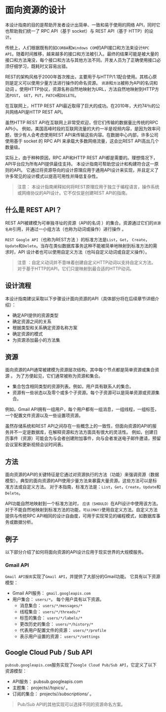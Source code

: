 # 面向资源的设计

本设计指南的目的是帮助开发者设计出简单、一致和易于使用的网络 API，同时它也帮助我们统一了 RPC API（基于 socket）与 REST API（基于 HTTP）的设计。

传统上，人们根据既有的如`CORBA`和`Windows COM`的API接口和方法来设计`RPC API`。随着时间推移，越来越多的接口和方法被引入。最终的结果可能是被大量的接口和方法淹没，每个接口和方法与其他方法不同。开发人员为了正确使用接口必须仔细学习，既耗时又容易出错。

REST的架构风格于2000年首次推出，主要用于与HTTP/1.1配合使用。其核心原则是定义可以使用少量方法进行操作的命名资源。 `资源`和`方法`被称为API的名词和动词 。使用HTTP协议，资源名称自然地映射为URL，方法自然地映射到HTTP方法`POST`， `GET`，`PUT`，`PATCH`和`DELETE`。

在互联网上，HTTP REST API最近取得了巨大的成功。在2010年，大约74％的公共网络API是HTTP REST API。

虽然HTTP REST API在互联网上非常受欢迎，但它们传输的数据量比传统的RPC API小。 例如，美国高峰时段的互联网流量的大约一半是视频内容，是因为效率问题，很少有人会考虑使用REST API来传输这些内容。在数据中心内部，许多公司使用基于 socket 的 RPC API 来承载大多数网络流量，这会比REST API高出几个数量级。

实际上，由于种种原因，RPC API和HTTP REST API都是需要的。理想情况下，API平台应为所有API提供最佳支持。 本设计指南可帮助您设计和构建符合这一原则的API。 它通过将资源导向的设计原理应用于通用API设计来实现，并且定义了许多常见的设计模式以提高可用性并降低复杂性。

> 注意： 本设计指南阐释如何将REST原理应用于独立于编程语言，操作系统或网络协议的API设计。它不仅仅是创建REST API的指南。

## 什么是 REST API？

REST API被建模为可单独寻址的资源（API的名词 ）的集合。资源通过它们的`资源名称`引用，并通过一小组方法（也称为动词或操作）进行操作 。

`REST Google API`（也称为REST方法 ）的标准方法是`List`，`Get`， `Create`，`Update`和`Delete`。当存在类似数据库事务这种不能被简单地映射到标准方法的需求时，API 设计者也可以使用自定义方法（也叫自定义动词或自定义操作）。

> 注意 ：自定义动词并不意味着创建自定义HTTP动词以支持自定义方法。 对于基于HTTP的API，它们只是映射到最合适的HTTP动词。

## 设计流程

本设计指南建议采取以下步骤设计面向资源的API（具体部分将在后续章节详细介绍）：

+ 确定API提供的资源类型
+ 确定资源之间的关系
+ 根据类型和关系确定资源名称方案
+ 确定资源的模式
+ 为资源添加最小的方法集

## 资源

面向资源的API通常被建模为资源层次结构，其中每个节点都是简单资源或集合资源 。 为了方便起见，它们通常被称为资源和集合。

+ 集合包含相同类型的资源列表。例如，用户具有联系人的集合。
+ 资源有一些状态以及零个或多个子资源。每个子资源可以是简单资源或资源集合。

例如，Gmail API拥有一组用户，每个用户都有一组消息，一组线程，一组标签，一个配置文件资源以及一些设置项资源。

虽然存储系统和REST API之间存在一些概念上的一致性，但面向资源的API的服务并不一定是数据库，在解释资源和方法方面具有很大的灵活性。 例如，创建日历事件（资源）可能会为与会者创建附加事件，向与会者发送电子邮件邀请，预留会议室和更新视频会议时间表。

## 方法

面向资源的API的关键特征是它通过对资源执行的方法（功能）来强调资源（数据模型）。典型的面向资源的API使用少量方法来暴露大量资源。这些方法可以是标准方法或自定义方法。 对于本指南，标准方法是：`List`，`Get`，`Create`，`Update`和`Delete`。

API功能自然地映射到一个标准方法时， `应该（SHOULD）`在API设计中使用该方法。对于不能自然地映射到标准方法的功能，`可以(MAY)`使用自定义方法。自定义方法提供与传统RPC API相同的设计自由度，可用于实现常见的编程模式，如数据库事务或数据分析。

## 例子

以下部分介绍了如何将面向资源的API设计应用于现实世界的大规模服务。

### Gmail API

`Gmail API服务`实现了`Gmail API`，并提供了大部分的Gmail功能。 它具有以下资源模型：

+ Gmail API服务： `gmail.googleapis.com`
+ 用户集合： `users/*`。 每个用户具有以下资源。
    - 消息集合： `users/*/messages/*`
    - 线程集合： `users/*/threads/*`
    - 标签的集合： `users/*/labels/*`
    - 更改历史的集合： `users/*/history/*`
    - 代表用户配置文件的资源： `users/*/profile`
    - 表示用户设置的资源： `users/*/settings`

## Google Cloud Pub / Sub API

`pubsub.googleapis.com`服务实现了`Google Cloud Pub/Sub API`，它定义了以下资源模型：

+ API服务： pubsub.googleapis.com
+ 主题集： projects/*/topics/* 。
+ 订阅的集合： projects/*/subscriptions/* 。

> Pub/Sub API的其他实现可以选择不同的资源命名方案。
